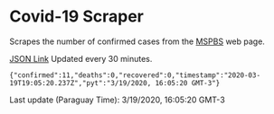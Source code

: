 # Covid-19 Scraper

Scrapes the number of confirmed cases from the [MSPBS](https://www.mspbs.gov.py/covid-19.php) web page.

[JSON Link](https://jmayalag.github.io/covid19-scrape/cases.json)
Updated every 30 minutes.
```
{"confirmed":11,"deaths":0,"recovered":0,"timestamp":"2020-03-19T19:05:20.237Z","pyt":"3/19/2020, 16:05:20 GMT-3"}
```
Last update (Paraguay Time): 3/19/2020, 16:05:20 GMT-3